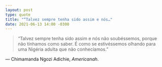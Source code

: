 ```yaml
---
layout: post
type: quote
title: "“Talvez sempre tenha sido assim e nós…"
date: 2021-06-13 14:00 -0300
---
```

>“Talvez sempre tenha sido assim e nós não soubéssemos, porque não tínhamos como saber. É como se estivéssemos olhando para uma Nigéria adulta que não conhecíamos.”

— Chimamanda Ngozi Adichie, _Americanah_.

